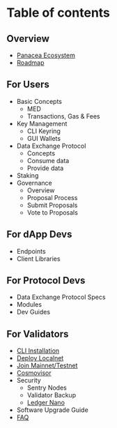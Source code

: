 # Table of contents

## Overview

* [Panacea Ecosystem](overview/panacea-ecosystem.md)
* [Roadmap](overview/roadmap.md)

## For Users

* Basic Concepts
  * MED
  * Transactions, Gas & Fees
* Key Management
  * CLI Keyring
  * GUI Wallets
* Data Exchange Protocol
  * Concepts
  * Consume data
  * Provide data
* Staking
* Governance
  * Overview
  * Proposal Process
  * Submit Proposals
  * Vote to Proposals

## For dApp Devs

* Endpoints
* Client Libraries

## For Protocol Devs

* Data Exchange Protocol Specs
* Modules
* Dev Guides

## For Validators

* [CLI Installation](validators/cli-installation.md)
* [Deploy Localnet](validators/deploy-localnet.md)
* [Join Mainnet/Testnet](validators/join-mainnet-testnet.md)
* [Cosmovisor](validators/cosmovisor.md)
* Security
  * Sentry Nodes
  * Validator Backup
  * [Ledger Nano](validators/ledger-nano-support.md)
* Software Upgrade Guide
* [FAQ](validators/faq.md)
